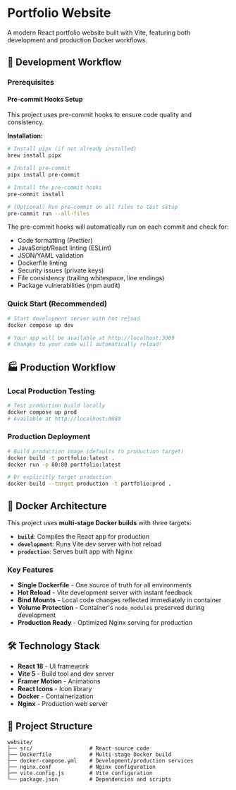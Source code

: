 # Portfolio Website

A modern React portfolio website built with Vite, featuring both development and production Docker workflows.

## 🚀 Development Workflow

### Prerequisites

#### Pre-commit Hooks Setup

This project uses pre-commit hooks to ensure code quality and consistency.

**Installation:**

```bash
# Install pipx (if not already installed)
brew install pipx

# Install pre-commit
pipx install pre-commit

# Install the pre-commit hooks
pre-commit install

# (Optional) Run pre-commit on all files to test setup
pre-commit run --all-files
```

The pre-commit hooks will automatically run on each commit and check for:

- Code formatting (Prettier)
- JavaScript/React linting (ESLint)
- JSON/YAML validation
- Dockerfile linting
- Security issues (private keys)
- File consistency (trailing whitespace, line endings)
- Package vulnerabilities (npm audit)

### Quick Start (Recommended)

```bash
# Start development server with hot reload
docker compose up dev

# Your app will be available at http://localhost:3000
# Changes to your code will automatically reload!
```

## 🏭 Production Workflow

### Local Production Testing

```bash
# Test production build locally
docker compose up prod
# Available at http://localhost:8080
```

### Production Deployment

```bash
# Build production image (defaults to production target)
docker build -t portfolio:latest .
docker run -p 80:80 portfolio:latest

# Or explicitly target production
docker build --target production -t portfolio:prod .
```

## 🔧 Docker Architecture

This project uses **multi-stage Docker builds** with three targets:

- **`build`**: Compiles the React app for production
- **`development`**: Runs Vite dev server with hot reload
- **`production`**: Serves built app with Nginx

### Key Features

- **Single Dockerfile** - One source of truth for all environments
- **Hot Reload** - Vite development server with instant feedback
- **Bind Mounts** - Local code changes reflected immediately in container
- **Volume Protection** - Container's `node_modules` preserved during development
- **Production Ready** - Optimized Nginx serving for production

## 🛠 Technology Stack

- **React 18** - UI framework
- **Vite 5** - Build tool and dev server
- **Framer Motion** - Animations
- **React Icons** - Icon library
- **Docker** - Containerization
- **Nginx** - Production web server

## 📁 Project Structure

```
website/
├── src/                  # React source code
├── Dockerfile            # Multi-stage Docker build
├── docker-compose.yml    # Development/production services
├── nginx.conf            # Nginx configuration
├── vite.config.js        # Vite configuration
└── package.json          # Dependencies and scripts
```
